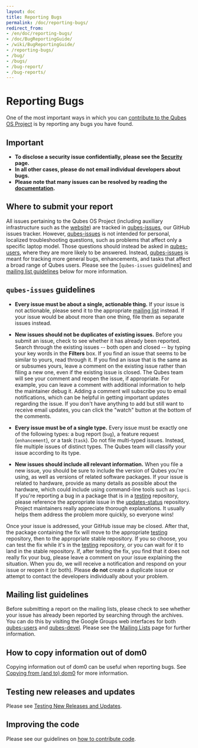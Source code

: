 ```yaml
---
layout: doc
title: Reporting Bugs
permalink: /doc/reporting-bugs/
redirect_from:
- /en/doc/reporting-bugs/
- /doc/BugReportingGuide/
- /wiki/BugReportingGuide/
- /reporting-bugs/
- /bug/
- /bugs/
- /bug-report/
- /bug-reports/
---
```


Reporting Bugs
==============

One of the most important ways in which you can [contribute to the Qubes OS Project] is by reporting any bugs you have found.


Important
---------

- **To disclose a security issue confidentially, please see the [Security] page.**
- **In all other cases, please do not email individual developers about bugs.**
- **Please note that many issues can be resolved by reading the [documentation].**


Where to submit your report
---------------------------

All issues pertaining to the Qubes OS Project (including auxiliary infrastructure such as the [website]) are tracked in [qubes-issues], our GitHub issues tracker.
However, [qubes-issues] is not intended for personal, localized troubleshooting questions, such as problems that affect only a specific laptop model.
Those questions should instead be asked in [qubes-users], where they are more likely to be answered.
Instead, [qubes-issues] is meant for tracking more general bugs, enhancements, and tasks that affect a broad range of Qubes users.
Please see the [`qubes-issues` guidelines] and [mailing list guidelines] below for more information.


`qubes-issues` guidelines
-------------------------

- **Every issue must be about a single, actionable thing.**
  If your issue is not actionable, please send it to the appropriate [mailing list][mailing list guidelines] instead.
  If your issue would be about more than one thing, file them as separate issues instead.

- **New issues should not be duplicates of existing issues.**
  Before you submit an issue, check to see whether it has already been reported.
  Search through the existing issues -- both open and closed -- by typing your key words in the **Filters** box.
  If you find an issue that seems to be similar to yours, read through it.
  If you find an issue that is the same as or subsumes yours, leave a comment on the existing issue rather than filing a new one, even if the existing issue is closed.
  The Qubes team will see your comment and reopen the issue, if appropriate.
  For example, you can leave a comment with additional information to help the maintainer debug it.
  Adding a comment will subscribe you to email notifications, which can be helpful in getting important updates regarding the issue.
  If you don't have anything to add but still want to receive email updates, you can click the "watch" button at the bottom of the comments.

- **Every issue must be of a single type.**
  Every issue must be exactly one of the following types: a bug report (`bug`), a feature request (`enhancement`), or a task (`task`).
  Do not file multi-typed issues.
  Instead, file multiple issues of distinct types.
  The Qubes team will classify your issue according to its type.

- **New issues should include all relevant information.**
  When you file a new issue, you should be sure to include the version of Qubes you're using, as well as versions of related software packages.
  If your issue is related to hardware, provide as many details as possible about the hardware, which could include using command-line tools such as `lspci`.
  If you're reporting a bug in a package that is in a [testing] repository, please reference the appropriate issue in the [updates-status] repository.
  Project maintainers really appreciate thorough explanations.
  It usually helps them address the problem more quickly, so everyone wins!

Once your issue is addressed, your GitHub issue may be closed.
After that, the package containing the fix will move to the appropriate [testing] repository, then to the appropriate stable repository.
If you so choose, you can test the fix while it's in the [testing] repository, or you can wait for it to land in the stable repository.
If, after testing the fix, you find that it does not really fix your bug, please leave a comment on your issue explaining the situation.
When you do, we will receive a notification and respond on your issue or reopen it (or both).
Please **do not** create a duplicate issue or attempt to contact the developers individually about your problem.


Mailing list guidelines
-----------------------

Before submitting a report on the mailing lists, please check to see whether your issue has already been reported by searching through the archives.
You can do this by visiting the Google Groups web interfaces for both [qubes-users] and [qubes-devel].
Please see the [Mailing Lists][support] page for further information.


How to copy information out of dom0
-----------------------------------

Copying information out of dom0 can be useful when reporting bugs.
See [Copying from (and to) dom0] for more information.


Testing new releases and updates
--------------------------------

Please see [Testing New Releases and Updates][testing].


Improving the code
------------------

Please see our guidelines on [how to contribute code].


[contribute to the Qubes OS Project]: /doc/contributing/
[Security]: /security/
[documentation]: /doc/
[website]: /
[qubes-issues]: https://github.com/QubesOS/qubes-issues/issues
[mailing list guidelines]: #mailing-list-guidelines
[support]: /support/
[qubes-users]: /support/#qubes-users
[qubes-devel]: /support/#qubes-devel
[testing]: /doc/testing/
[updates-status]: https://github.com/QubesOS/updates-status/issues
[Copying from (and to) dom0]: /doc/copy-from-dom0/
[how to contribute code]: /doc/contributing/#contributing-code

